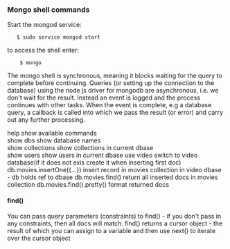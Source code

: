 ### Mongo shell commands

Start the mongod service:

```text
   $ sudo service mongod start
```

to access the shell enter:

```text
    $ mongo
```

The mongo shell is synchronous, meaning it blocks waiting for the query to complete before continuing. Queries (or setting up the connection to the database) using the node js driver for mongodb are asynchronous, i.e. we don't wait for the result. Instead an event is logged and the process continues with other tasks. When the event is complete, e.g a database query, a callback is called into which we pass the result (or error) and carry out any further processing. 

help                            show available commands  
show dbs                        show database names  
show collections                show collections in current dbase  
show users                      show users in current dbase
use video                       switch to video database(if it does not exis create it when inserting first doc)
db.movies.insertOne({...})      insert record in movies collection in video dbase - db holds ref to dbase
db.movies.find()                return all inserted docs in movies collection
db.movies.find().pretty()       format returned docs



#### find()
You can pass query parameters (constraints) to find() - if you don't pass in any constraints, then all docs will match. find() returns a cursor object - the result of which you can assign to a variable and then use next() to iterate over the cursor object